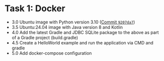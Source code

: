 # Task 1: Docker

- 3.0 Ubuntu image with Python version 3.10 ([Commit `9207da7`](https://github.com/vkazakevich/ebiznes/commit/9207da75fb44a75fe965ff01cb1abfdf9971c43f))
- 3.5 Ubuntu:24.04 image with Java version 8 and Kotlin
- 4.0 Add the latest Gradle and JDBC SQLite package to the above as part of a Gradle project (build.gradle)
- 4.5 Create a HelloWorld example and run the application via CMD and gradle
- 5.0 Add docker-compose configuration